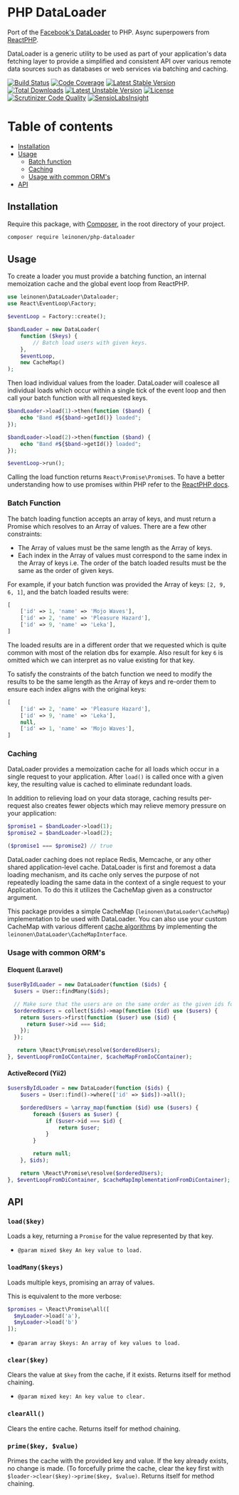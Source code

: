 # PHP DataLoader
Port of the [Facebook's DataLoader](https://github.com/facebook/dataloader) to PHP. Async superpowers from [ReactPHP](https://github.com/reactphp).

DataLoader is a generic utility to be used as part of your application's data fetching layer to provide a simplified and consistent API over various remote data sources such as databases or web services via batching and caching.

[![Build Status](https://travis-ci.org/lordthorzonus/php-dataloader.svg?branch=master)](https://travis-ci.org/lordthorzonus/php-dataloader)
[![Code Coverage](https://scrutinizer-ci.com/g/lordthorzonus/php-dataloader/badges/coverage.png?b=master)](https://scrutinizer-ci.com/g/lordthorzonus/php-dataloader/?branch=master)
[![Latest Stable Version](https://poser.pugx.org/leinonen/php-dataloader/v/stable)](https://packagist.org/packages/leinonen/php-dataloader)
[![Total Downloads](https://poser.pugx.org/leinonen/php-dataloader/downloads)](https://packagist.org/packages/leinonen/php-dataloader)
[![Latest Unstable Version](https://poser.pugx.org/leinonen/php-dataloader/v/unstable)](https://packagist.org/packages/leinonen/php-dataloader)
[![License](https://poser.pugx.org/leinonen/php-dataloader/license)](https://packagist.org/packages/leinonen/php-dataloader)
[![Scrutinizer Code Quality](https://scrutinizer-ci.com/g/lordthorzonus/php-dataloader/badges/quality-score.png?b=master)](https://scrutinizer-ci.com/g/lordthorzonus/php-dataloader/?branch=master)
[![SensioLabsInsight](https://insight.sensiolabs.com/projects/44a2e0f3-cde6-48b9-b484-8243a64145de/mini.png)](https://insight.sensiolabs.com/projects/44a2e0f3-cde6-48b9-b484-8243a64145de)

Table of contents
=================

* [Installation](#installation)
* [Usage](#usage)
    * [Batch function](#batch-function)
    * [Caching](#caching)
    * [Usage with common ORM's](#usage-with-common-orms)
* [API](#api)

## Installation

Require this package, with [Composer](https://getcomposer.org/), in the root directory of your project.

```bash
composer require leinonen/php-dataloader
```

## Usage
To create a loader you must provide a batching function, an internal memoization cache and the global event loop from ReactPHP.

```php
use leinonen\DataLoader\Dataloader;
use React\EventLoop\Factory;

$eventLoop = Factory::create();

$bandLoader = new DataLoader(
    function ($keys) {
        // Batch load users with given keys.
    },
    $eventLoop,
    new CacheMap()
);
```

Then load individual values from the loader. DataLoader will coalesce all individual loads which occur within a single tick of the event loop and then call your batch function with all requested keys.

```php
$bandLoader->load(1)->then(function ($band) {
    echo "Band #${$band->getId()} loaded";
});

$bandLoader->load(2)->then(function ($band) {
    echo "Band #${$band->getId()} loaded";
});

$eventLoop->run();
```

Calling the load function returns `React\Promise\Promise`s. To have a better understanding how to use promises within PHP refer to the [ReactPHP docs](https://github.com/reactphp/promise).

### Batch Function

The batch loading function accepts an array of keys, and must return a Promise which resolves to an Array of values. There are a few other constraints:

- The Array of values must be the same length as the Array of keys.
- Each index in the Array of values must correspond to the same index in the Array of keys i.e. The order of the batch loaded results must be the same as the order of given keys.

For example, if your batch function was provided the Array of keys: `[2, 9, 6, 1]`, and the batch loaded results were:
```php
[
    ['id' => 1, 'name' => 'Mojo Waves'],
    ['id' => 2, 'name' => 'Pleasure Hazard'],
    ['id' => 9, 'name' => 'Leka'],
]
```

The loaded results are in a different order that we requested which is quite common with most of the relation dbs for example. Also result for key `6` is omitted which we can interpret as no value existing for that key.

To satisfy the constraints of the batch function we need to modify the results to be the same length as the Array of keys and re-order them to ensure each index aligns with the original keys:

```php
[
    ['id' => 2, 'name' => 'Pleasure Hazard'],
    ['id' => 9, 'name' => 'Leka'],
    null,
    ['id' => 1, 'name' => 'Mojo Waves'],
]
```

### Caching
DataLoader provides a memoization cache for all loads which occur in a single request to your application. After `load()` is called once with a given key, the resulting value is cached to eliminate redundant loads.

In addition to relieving load on your data storage, caching results per-request also creates fewer objects which may relieve memory pressure on your application:

```php
$promise1 = $bandLoader->load(1);
$promise2 = $bandLoader->load(2);

($promise1 === $promise2) // true
```

DataLoader caching does not replace Redis, Memcache, or any other shared application-level cache. DataLoader is first and foremost a data loading mechanism, and its cache only serves the purpose of not repeatedly loading the same data in the context of a single request to your Application. To do this it utilizes the CacheMap given as a constructor argument.

This package provides a simple CacheMap (`leinonen\DataLoader\CacheMap`) implementation to be used with DataLoader. You can also use your custom CacheMap with various different [cache algorithms](https://en.wikipedia.org/wiki/Cache_algorithms) by implementing the `leinonen\DataLoader\CacheMapInterface`.

### Usage with common ORM's

#### Eloquent (Laravel)

```php
$userByIdLoader = new DataLoader(function ($ids) {
  $users = User::findMany($ids);

  // Make sure that the users are on the same order as the given ids for the loader
  $orderedUsers = collect($ids)->map(function ($id) use ($users) {
    return $users->first(function ($user) use ($id) {
      return $user->id === $id;
    });
  });

   return \React\Promise\resolve($orderedUsers);
}, $eventLoopFromIoCContainer, $cacheMapFromIoCContainer);
```

#### ActiveRecord (Yii2)
```php
$usersByIdLoader = new DataLoader(function ($ids) {
    $users = User::find()->where(['id' => $ids])->all();

    $orderedUsers = \array_map(function ($id) use ($users) {
        foreach ($users as $user) {
            if ($user->id === $id) {
                return $user;
            }
        }

        return null;
    }, $ids);

    return \React\Promise\resolve($orderedUsers);
}, $eventLoopFromDiContainer, $cacheMapImplementationFromDiContainer);
```

## API

### `load($key)`

Loads a key, returning a `Promise` for the value represented by that key.

- `@param mixed $key An key value to load.`

### `loadMany($keys)`

Loads multiple keys, promising an array of values.

This is equivalent to the more verbose:

```php
$promises = \React\Promise\all([
  $myLoader->load('a'),
  $myLoader->load('b')
]);
```

- `@param array $keys: An array of key values to load.`

### `clear($key)`

Clears the value at `$key` from the cache, if it exists. Returns itself for
method chaining.

- `@param mixed key: An key value to clear.`

### `clearAll()`

Clears the entire cache. Returns itself for method chaining.

### `prime($key, $value)`

Primes the cache with the provided key and value. If the key already exists, no
change is made. (To forcefully prime the cache, clear the key first with
`$loader->clear($key)->prime($key, $value)`. Returns itself for method chaining.



